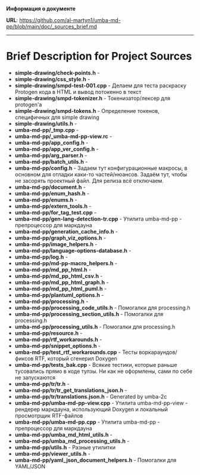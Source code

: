 **Информация о документе**

**URL**: https://github.com/al-martyn1/umba-md-pp/blob/main/doc/_sources_brief.md

---

# Brief Description for Project Sources


 - **simple-drawing/check-points.h** - 
 - **simple-drawing/css_style.h** - 
 - **simple-drawing/smpd-test-001.cpp** - Делаем для теста раскраску Protogen кода в HTML и вывод потокенно в текст
 - **simple-drawing/smpd-tokenizer.h** - Токенизатор/лексер для protogen'а
 - **simple-drawing/smpd-tokens.h** - Определение токенов, специфичных для simple drawing
 - **simple-drawing/utils.h** - 
 - **umba-md-pp/_tmp.cpp** - 
 - **umba-md-pp/_umba-md-pp-view.rc** - 
 - **umba-md-pp/app_config.h** - 
 - **umba-md-pp/app_ver_config.h** - 
 - **umba-md-pp/arg_parser.h** - 
 - **umba-md-pp/batch_utils.h** - 
 - **umba-md-pp/config.h** - Задаем тут конфигурационные макросы, в основном для отладки каки-то частей/нюансов. Задаём тут, чтобы не засорять проектный файл. Для релиза всё отключаем.
 - **umba-md-pp/document.h** - 
 - **umba-md-pp/enum_hash.h** - 
 - **umba-md-pp/enums.h** - 
 - **umba-md-pp/extern_tools.h** - 
 - **umba-md-pp/for_tag_test.cpp** - 
 - **umba-md-pp/gen-lang-detection-tr.cpp** - Утилита umba-md-pp - препроцессор для маркдауна
 - **umba-md-pp/generation_cache_info.h** - 
 - **umba-md-pp/graph_viz_options.h** - 
 - **umba-md-pp/image_helpers.h** - 
 - **umba-md-pp/language-options-database.h** - 
 - **umba-md-pp/log.h** - 
 - **umba-md-pp/md-pp-macro_helpers.h** - 
 - **umba-md-pp/md_pp_html.h** - 
 - **umba-md-pp/md_pp_html_csv.h** - 
 - **umba-md-pp/md_pp_html_graph.h** - 
 - **umba-md-pp/md_pp_html_puml.h** - 
 - **umba-md-pp/plantuml_options.h** - 
 - **umba-md-pp/processing.h** - 
 - **umba-md-pp/processing_code_utils.h** - Помогалки для processing.h
 - **umba-md-pp/processing_section_utils.h** - Помогалки для processing.h
 - **umba-md-pp/processing_utils.h** - Помогалки для processing.h
 - **umba-md-pp/resource.h** - 
 - **umba-md-pp/rtf_workarounds.h** - 
 - **umba-md-pp/snippet_options.h** - 
 - **umba-md-pp/test_rtf_workarounds.cpp** - Тесты воркараундов/фиксов RTF, который сгенерил Doxygen
 - **umba-md-pp/tests_bak.cpp** - Всякие тестики, которые раньше тусовались прямо в коде тулзы. Ни как не оформлены, сами по себе не запускаются
 - **umba-md-pp/tr/tr.h** - 
 - **umba-md-pp/tr/tr_get_translations_json.h** - 
 - **umba-md-pp/tr/translations.json.h** - Generated by umba-2c
 - **umba-md-pp/umba-md-pp-view.cpp** - Утилита umba-md-pp-view - рендерер маркдауна, использующий Doxygen и локальный просмотрщик RTF-файлов
 - **umba-md-pp/umba-md-pp.cpp** - Утилита umba-md-pp - препроцессор для маркдауна
 - **umba-md-pp/umba_md_html_utils.h** - 
 - **umba-md-pp/umba_md_processing_utils.h** - 
 - **umba-md-pp/utils.h** - Разные утилитки
 - **umba-md-pp/viewer_utils.h** - 
 - **umba-md-pp/yaml_json_document_helpers.h** - Помогалки для YAML/JSON

